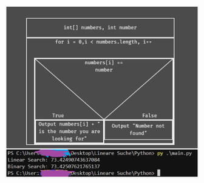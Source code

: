 ![Nasi Schneider Diagramm](https://raw.githubusercontent.com/ensar-adesso/Lineare-Suche/refs/heads/main/nasi-schneider.png)
![MS-Test](https://raw.githubusercontent.com/ensar-adesso/Lineare-Suche/refs/heads/main/test-ms.png)
